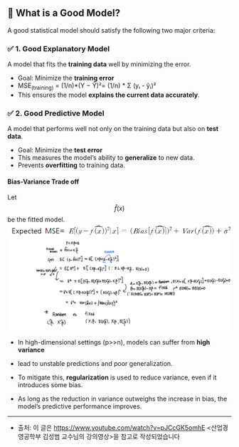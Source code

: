 ## 📌 What is a Good Model?
A good statistical model should satisfy the following two major criteria:

### ✅ 1. Good Explanatory Model  
A model that fits the **training data** well by minimizing the error.

- Goal: Minimize the **training error**
- MSE<sub>(training)</sub> = (1/n)*(Y − Ŷ)²= (1/n) * Σ (yᵢ - ŷᵢ)²
- This ensures the model **explains the current data accurately**.

### ✅ 2. Good Predictive Model  
A model that performs well not only on the training data but also on **test data**.

- Goal: Minimize the **test error**
- This measures the model’s ability to **generalize** to new data.
- Prevents **overfitting** to training data.

#### Bias-Variance Trade off
Let $$\hat{f}(x)$$ be the fitted model.
![Bias-Variance Trade off](https://raw.githubusercontent.com/Chaewon-Park-STUDY/High-Dimension/main/images/1.png)
![Bias-Variance Trade off](https://raw.githubusercontent.com/Chaewon-Park-STUDY/High-Dimension/main/images/2.jpeg)

- In high-dimensional settings (p>>n), models can suffer from **high variance**
- lead to unstable predictions and poor generalization.

- To mitigate this, **regularization** is used to reduce variance, even if it introduces some bias.
- As long as the reduction in variance outweighs the increase in bias, the model’s predictive performance improves.
---






* 출처:
이 글은 https://www.youtube.com/watch?v=pJCcGK5omhE <산업경영공학부 김성범 교수님의 강의영상>을 참고로 작성되었습니다
